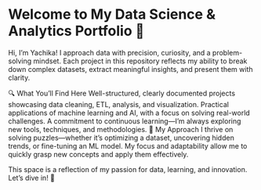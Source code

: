 # Welcome to My Data Science & Analytics Portfolio 🚀
Hi, I’m Yachika! I approach data with precision, curiosity, and a problem-solving mindset. Each project in this repository reflects my ability to break down complex datasets, extract meaningful insights, and present them with clarity.

🔍 What You’ll Find Here
Well-structured, clearly documented projects showcasing data cleaning, ETL, analysis, and visualization.
Practical applications of machine learning and AI, with a focus on solving real-world challenges.
A commitment to continuous learning—I’m always exploring new tools, techniques, and methodologies.
🧩 My Approach
I thrive on solving puzzles—whether it’s optimizing a dataset, uncovering hidden trends, or fine-tuning an ML model. My focus and adaptability allow me to quickly grasp new concepts and apply them effectively.

This space is a reflection of my passion for data, learning, and innovation. Let’s dive in! 🚀
